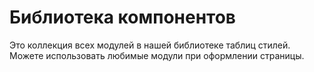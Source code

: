 # Библиотека компонентов

Это коллекция всех модулей в нашей библиотеке таблиц стилей.
Можете использовать любимые модули при оформлении страницы.